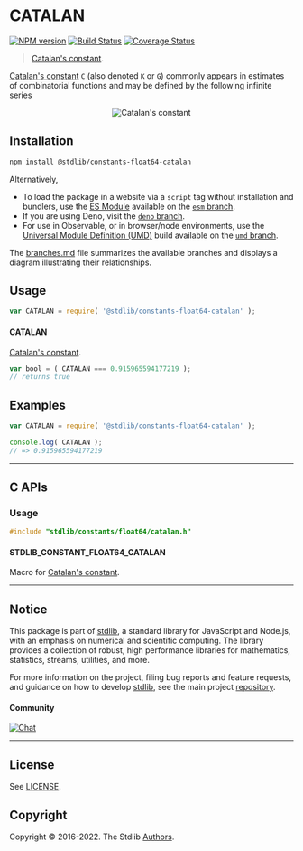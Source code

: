<!--

@license Apache-2.0

Copyright (c) 2018 The Stdlib Authors.

Licensed under the Apache License, Version 2.0 (the "License");
you may not use this file except in compliance with the License.
You may obtain a copy of the License at

   http://www.apache.org/licenses/LICENSE-2.0

Unless required by applicable law or agreed to in writing, software
distributed under the License is distributed on an "AS IS" BASIS,
WITHOUT WARRANTIES OR CONDITIONS OF ANY KIND, either express or implied.
See the License for the specific language governing permissions and
limitations under the License.

-->

# CATALAN

[![NPM version][npm-image]][npm-url] [![Build Status][test-image]][test-url] [![Coverage Status][coverage-image]][coverage-url] <!-- [![dependencies][dependencies-image]][dependencies-url] -->

> [Catalan's constant][catalan-constant].

<section class="intro">

[Catalan's constant][catalan-constant] `C` (also denoted `K` or `G`) commonly appears in estimates of combinatorial functions and may be defined by the following infinite series

<!-- <equation class="equation" label="eq:catalan_constant" align="center" raw="C = \sum_{n=0}^{\infty} \frac{(-1)^{n}}{(2n+1)^2} = \frac{1}{1^2} - \frac{1}{3^2} + \frac{1}{5^2} - \frac{1}{7^2} + \cdots" alt="Catalan's constant"> -->

<div class="equation" align="center" data-raw-text="C = \sum_{n=0}^{\infty} \frac{(-1)^{n}}{(2n+1)^2} = \frac{1}{1^2} - \frac{1}{3^2} + \frac{1}{5^2} - \frac{1}{7^2} + \cdots" data-equation="eq:catalan_constant">
    <img src="https://cdn.jsdelivr.net/gh/stdlib-js/stdlib@5d87cc7cb2c58aeb732872f89562d2c89571cc8a/lib/node_modules/@stdlib/constants/float64/catalan/docs/img/equation_catalan_constant.svg" alt="Catalan's constant">
    <br>
</div>

<!-- </equation> -->

</section>

<!-- /.intro -->

<section class="installation">

## Installation

```bash
npm install @stdlib/constants-float64-catalan
```

Alternatively,

-   To load the package in a website via a `script` tag without installation and bundlers, use the [ES Module][es-module] available on the [`esm` branch][esm-url].
-   If you are using Deno, visit the [`deno` branch][deno-url].
-   For use in Observable, or in browser/node environments, use the [Universal Module Definition (UMD)][umd] build available on the [`umd` branch][umd-url].

The [branches.md][branches-url] file summarizes the available branches and displays a diagram illustrating their relationships.

</section>

<section class="usage">

## Usage

```javascript
var CATALAN = require( '@stdlib/constants-float64-catalan' );
```

#### CATALAN

[Catalan's constant][catalan-constant].

```javascript
var bool = ( CATALAN === 0.915965594177219 );
// returns true
```

</section>

<!-- /.usage -->

<section class="examples">

## Examples

<!-- TODO: better example -->

<!-- eslint no-undef: "error" -->

```javascript
var CATALAN = require( '@stdlib/constants-float64-catalan' );

console.log( CATALAN );
// => 0.915965594177219
```

</section>

<!-- /.examples -->

<!-- C interface documentation. -->

* * *

<section class="c">

## C APIs

<!-- Section to include introductory text. Make sure to keep an empty line after the intro `section` element and another before the `/section` close. -->

<section class="intro">

</section>

<!-- /.intro -->

<!-- C usage documentation. -->

<section class="usage">

### Usage

```c
#include "stdlib/constants/float64/catalan.h"
```

#### STDLIB_CONSTANT_FLOAT64_CATALAN

Macro for [Catalan's constant][catalan-constant].

</section>

<!-- /.usage -->

<!-- C API usage notes. Make sure to keep an empty line after the `section` element and another before the `/section` close. -->

<section class="notes">

</section>

<!-- /.notes -->

<!-- C API usage examples. -->

<section class="examples">

</section>

<!-- /.examples -->

</section>

<!-- /.c -->

<!-- Section for related `stdlib` packages. Do not manually edit this section, as it is automatically populated. -->

<section class="related">

</section>

<!-- /.related -->

<!-- Section for all links. Make sure to keep an empty line after the `section` element and another before the `/section` close. -->


<section class="main-repo" >

* * *

## Notice

This package is part of [stdlib][stdlib], a standard library for JavaScript and Node.js, with an emphasis on numerical and scientific computing. The library provides a collection of robust, high performance libraries for mathematics, statistics, streams, utilities, and more.

For more information on the project, filing bug reports and feature requests, and guidance on how to develop [stdlib][stdlib], see the main project [repository][stdlib].

#### Community

[![Chat][chat-image]][chat-url]

---

## License

See [LICENSE][stdlib-license].


## Copyright

Copyright &copy; 2016-2022. The Stdlib [Authors][stdlib-authors].

</section>

<!-- /.stdlib -->

<!-- Section for all links. Make sure to keep an empty line after the `section` element and another before the `/section` close. -->

<section class="links">

[npm-image]: http://img.shields.io/npm/v/@stdlib/constants-float64-catalan.svg
[npm-url]: https://npmjs.org/package/@stdlib/constants-float64-catalan

[test-image]: https://github.com/stdlib-js/constants-float64-catalan/actions/workflows/test.yml/badge.svg?branch=main
[test-url]: https://github.com/stdlib-js/constants-float64-catalan/actions/workflows/test.yml?query=branch:main

[coverage-image]: https://img.shields.io/codecov/c/github/stdlib-js/constants-float64-catalan/main.svg
[coverage-url]: https://codecov.io/github/stdlib-js/constants-float64-catalan?branch=main

<!--

[dependencies-image]: https://img.shields.io/david/stdlib-js/constants-float64-catalan.svg
[dependencies-url]: https://david-dm.org/stdlib-js/constants-float64-catalan/main

-->

[chat-image]: https://img.shields.io/gitter/room/stdlib-js/stdlib.svg
[chat-url]: https://gitter.im/stdlib-js/stdlib/

[stdlib]: https://github.com/stdlib-js/stdlib

[stdlib-authors]: https://github.com/stdlib-js/stdlib/graphs/contributors

[umd]: https://github.com/umdjs/umd
[es-module]: https://developer.mozilla.org/en-US/docs/Web/JavaScript/Guide/Modules

[deno-url]: https://github.com/stdlib-js/constants-float64-catalan/tree/deno
[umd-url]: https://github.com/stdlib-js/constants-float64-catalan/tree/umd
[esm-url]: https://github.com/stdlib-js/constants-float64-catalan/tree/esm
[branches-url]: https://github.com/stdlib-js/constants-float64-catalan/blob/main/branches.md

[stdlib-license]: https://raw.githubusercontent.com/stdlib-js/constants-float64-catalan/main/LICENSE

[catalan-constant]: https://en.wikipedia.org/wiki/Catalan%27s_constant

</section>

<!-- /.links -->
